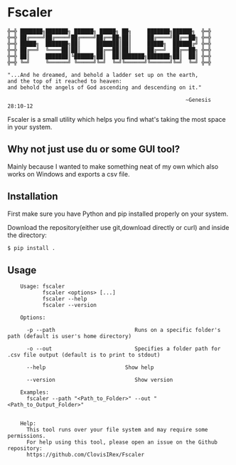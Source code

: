     
# Fscaler
    ╬═╬ ███████╗███████╗ ██████╗ █████╗ ██╗     ███████╗██████╗  ╬═╬
    ╬═╬ ██╔════╝██╔════╝██╔════╝██╔══██╗██║     ██╔════╝██╔══██╗ ╬═╬
    ╬═╬ █████╗  ███████╗██║     ███████║██║     █████╗  ██████╔╝ ╬═╬
    ╬═╬ ██╔══╝  ╚════██║██║     ██╔══██║██║     ██╔══╝  ██╔══██╗ ╬═╬
    ╬═╬ ██║     ███████║╚██████╗██║  ██║███████╗███████╗██║  ██║ ╬═╬
    ╬═╬ ╚═╝     ╚══════╝ ╚═════╝╚═╝  ╚═╝╚══════╝╚══════╝╚═╝  ╚═╝ ╬═╬

    "...And he dreamed, and behold a ladder set up on the earth,
    and the top of it reached to heaven:
    and behold the angels of God ascending and descending on it."

                                                            ~Genesis 28:10-12
                                                                                                              
                                                                                                              
Fscaler is a small utility which helps you find what's taking the most space in your system.
    
## Why not just use du or some GUI tool? 
Mainly because I wanted to make something neat of my own which also works on Windows and exports a csv file.

## Installation
First make sure you have Python and pip installed properly on your system.

Download the repository(either use git,download directly or curl) and inside the directory:
```sh
$ pip install .
```
## Usage
        Usage: fscaler
               fscaler <options> [...]
               fscaler --help
               fscaler --version
        
        Options:
        
          -p --path                         Runs on a specific folder's path (default is user's home directory)
        
          -o --out                          Specifies a folder path for .csv file output (default is to print to stdout)
        
          --help                         Show help
        
          --version                         Show version
        
        Examples:
          fscaler --path "<Path_to_Folder>" --out "<Path_to_Output_Folder>"
        
        
        Help:
          This tool runs over your file system and may require some permissions.
          For help using this tool, please open an issue on the Github repository:
          https://github.com/ClovisIRex/Fscaler